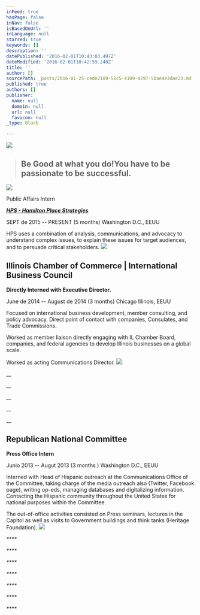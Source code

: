 ```yaml
---
inFeed: true
hasPage: false
inNav: false
isBasedOnUrl: ''
inLanguage: null
starred: true
keywords: []
description: ''
datePublished: '2016-02-01T10:43:03.497Z'
dateModified: '2016-02-01T10:42:59.240Z'
title: ''
author: []
sourcePath: _posts/2016-01-25-cede2189-51c5-4109-a297-5bae4e3dae23.md
published: true
authors: []
publisher:
  name: null
  domain: null
  url: null
  favicon: null
_type: Blurb

---
```

![](https://s3-us-west-2.amazonaws.com/the-grid-img/p/d25e72af0e6a33fd322dff179f8a93f95ee906f2.jpg)

> ## Be Good at what you do!You have to be passionate to be successful.

![](https://s3-us-west-2.amazonaws.com/the-grid-img/p/841896746f6f7b81afea43bc1993ffada1c663a7.jpg)

Public Affairs Intern

_[**HPS - Hamilton Place Strategies**][0]_

SEPT de 2015 -- PRESENT (5 months)  Washington D.C., EEUU

HPS uses a combination of analysis, communications, and advocacy to understand complex issues, to explain these issues for target audiences, and to persuade critical stakeholders. ![](https://the-grid-user-content.s3-us-west-2.amazonaws.com/5dfdb547-5395-465d-a19a-60e7b462266d.png)

## Illinois Chamber of Commerce | International Business Council

**Directly Interned with Executive Director.**

June de 2014 -- August de 2014 (3 months) Chicago Illinois, EEUU

Focused on international business development, member consulting, and policy advocacy. Direct point of contact with companies, Consulates, and Trade Commissions.

Worked as member liaison directly engaging with IL Chamber Board, companies, and federal agencies to develop Illinois businesses on a global scale.

Worked as acting Communications Director.
![](https://the-grid-user-content.s3-us-west-2.amazonaws.com/f5836473-55c9-48c8-a5a3-262fbc3d4273.jpg)

__

__

__

__

__

## Republican National Committee

**Press Office Intern**

Junio 2013 -- Augut 2013 (3 months ) Washington D.C., EEUU

Interned with Head of Hispanic outreach at the Communications Office of the Committee, taking charge of the media outreach also (Twitter, Facebook page), writing op-eds, managing databases and digitalizing information. Contacting the Hispanic community throughout the United States for national purposes within the Committee. 

The out-of-office activities consisted on Press seminars, lectures in the Capitol as well as visits to Government buildings and think tanks (Heritage Foundation).
![](https://the-grid-user-content.s3-us-west-2.amazonaws.com/ed811c61-6900-408e-adea-68a352b72b39.png)

_****_

_****_

_****_

_****_

_****_

_****_

_****_

[0]: https://thegrid.ai/rcgliv/hamilton-place/